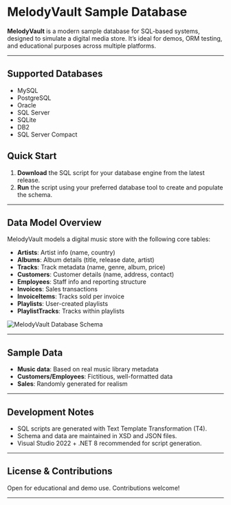 # MelodyVault Sample Database

**MelodyVault** is a modern sample database for SQL-based systems, designed to simulate a digital media store. It’s ideal for demos, ORM testing, and educational purposes across multiple platforms.

---

## Supported Databases

- MySQL
- PostgreSQL
- Oracle
- SQL Server
- SQLite
- DB2
- SQL Server Compact

## Quick Start

1. **Download** the SQL script for your database engine from the latest release.
2. **Run** the script using your preferred database tool to create and populate the schema.

---

## Data Model Overview

MelodyVault models a digital music store with the following core tables:

- **Artists**: Artist info (name, country)
- **Albums**: Album details (title, release date, artist)
- **Tracks**: Track metadata (name, genre, album, price)
- **Customers**: Customer details (name, address, contact)
- **Employees**: Staff info and reporting structure
- **Invoices**: Sales transactions
- **InvoiceItems**: Tracks sold per invoice
- **Playlists**: User-created playlists
- **PlaylistTracks**: Tracks within playlists

![MelodyVault Database Schema](MelodyVault%20Database%20Schema)

---

## Sample Data

- **Music data**: Based on real music library metadata
- **Customers/Employees**: Fictitious, well-formatted data
- **Sales**: Randomly generated for realism

---

## Development Notes

- SQL scripts are generated with Text Template Transformation (T4).
- Schema and data are maintained in XSD and JSON files.
- Visual Studio 2022 + .NET 8 recommended for script generation.

---

## License & Contributions

Open for educational and demo use. Contributions welcome!

---
